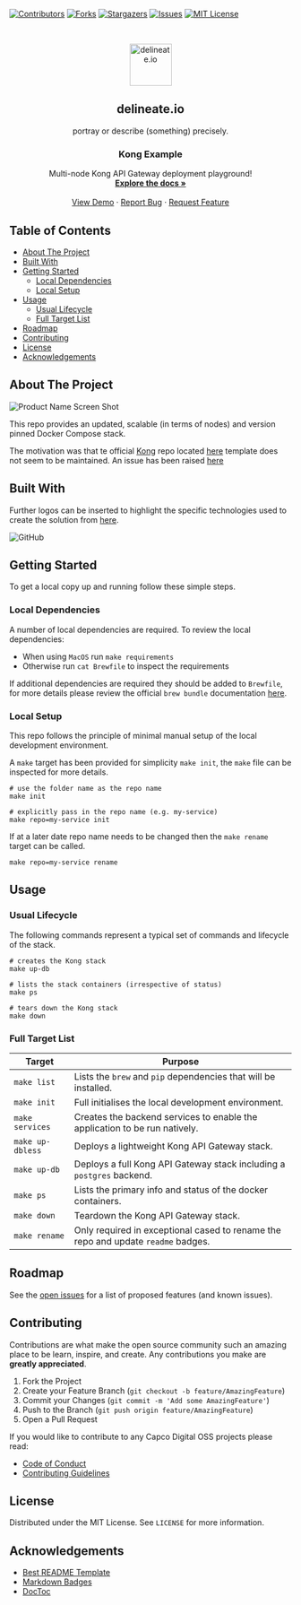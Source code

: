 [![Contributors][contributors-shield]][contributors-url]
[![Forks][forks-shield]][forks-url]
[![Stargazers][stars-shield]][stars-url]
[![Issues][issues-shield]][issues-url]
[![MIT License][license-shield]][license-url]

<!-- PROJECT LOGO -->
<br />
<p align="center">
  <img alt="delineate.io" src="https://github.com/delineateio/.github/blob/master/assets/logo.png?raw=true" height="75" />
  <h2 align="center">delineate.io</h2>
  <p align="center">portray or describe (something) precisely.</p>

  <h3 align="center">Kong Example</h3>

  <p align="center">
    Multi-node Kong API Gateway deployment playground!
    <br />
    <a href="https://github.com/delineateio/kong-example"><strong>Explore the docs »</strong></a>
    <br />
    <br />
    <a href="https://github.com/delineateio/kong-example">View Demo</a>
    ·
    <a href="https://github.com/delineateio/kong-example/issues">Report Bug</a>
    ·
    <a href="https://github.com/delineateio/kong-example/issues">Request Feature</a>
  </p>
</p>

## Table of Contents

<!-- START doctoc generated TOC please keep comment here to allow auto update -->
<!-- DON'T EDIT THIS SECTION, INSTEAD RE-RUN doctoc TO UPDATE -->

- [About The Project](#about-the-project)
- [Built With](#built-with)
- [Getting Started](#getting-started)
  - [Local Dependencies](#local-dependencies)
  - [Local Setup](#local-setup)
- [Usage](#usage)
  - [Usual Lifecycle](#usual-lifecycle)
  - [Full Target List](#full-target-list)
- [Roadmap](#roadmap)
- [Contributing](#contributing)
- [License](#license)
- [Acknowledgements](#acknowledgements)

<!-- END doctoc generated TOC please keep comment here to allow auto update -->

<!-- ABOUT THE PROJECT -->
## About The Project

![Product Name Screen Shot](images/screenshot.png)

This repo provides an updated, scalable (in terms of nodes) and version pinned Docker Compose stack.

The motivation was that te official [Kong](https://docs.konghq.com/) repo located [here](https://github.com/Kong/docker-kong) template does not seem to be maintained.  An issue has been raised [here](https://github.com/Kong/docker-kong/issues/521)

## Built With

Further logos can be inserted to highlight the specific technologies used to create the solution from [here](https://github.com/Ileriayo/markdown-badges).

![GitHub](https://img.shields.io/badge/github-%23121011.svg?style=for-the-badge&logo=github&logoColor=white)

<!-- GETTING STARTED -->
## Getting Started

To get a local copy up and running follow these simple steps.

### Local Dependencies

A number of local dependencies are required.  To review the local dependencies:

* When using `MacOS` run `make requirements`
* Otherwise run `cat Brewfile` to inspect the requirements

If additional dependencies are required they should be added to `Brewfile`, for more details please review the official `brew bundle` documentation [here](https://github.com/Homebrew/homebrew-bundle).

### Local Setup

This repo follows the principle of minimal manual setup of the local development environment.

 A `make` target has been provided for simplicity ```make init```, the `make` file can be inspected for more details.

 ```shell
# use the folder name as the repo name
make init

# explicitly pass in the repo name (e.g. my-service)
make repo=my-service init
 ```

If at a later date repo name needs to be changed then the `make rename` target can be called.

```shell
make repo=my-service rename
```

<!-- USAGE EXAMPLES -->
## Usage

### Usual Lifecycle

The following commands represent a typical set of commands and lifecycle of the stack.

```shell
# creates the Kong stack
make up-db

# lists the stack containers (irrespective of status)
make ps

# tears down the Kong stack
make down
```

### Full Target List

| Target| Purpose |
| --- | ----------- |
| `make list` | Lists the `brew` and `pip` dependencies that will be installed. |
| `make init` | Full initialises the local development environment.|
| `make services` | Creates the backend services to enable the application to be run natively. |
| `make up-dbless` | Deploys a lightweight Kong API Gateway stack. |
| `make up-db` | Deploys a full Kong API Gateway stack including a `postgres` backend. |
| `make ps` | Lists the primary info and status of the docker containers. |
| `make down` | Teardown the Kong API Gateway stack. |
| `make rename` | Only required in exceptional cased to rename the repo and update `readme` badges. |

<!-- ROADMAP -->
## Roadmap

See the [open issues](https://github.com/delineateio/kong-example/issues) for a list of proposed features (and known issues).

<!-- CONTRIBUTING -->
## Contributing

Contributions are what make the open source community such an amazing place to be learn, inspire, and create. Any contributions you make are **greatly appreciated**.

1. Fork the Project
2. Create your Feature Branch (`git checkout -b feature/AmazingFeature`)
3. Commit your Changes (`git commit -m 'Add some AmazingFeature'`)
4. Push to the Branch (`git push origin feature/AmazingFeature`)
5. Open a Pull Request

If you would like to contribute to any Capco Digital OSS projects please read:

* [Code of Conduct](https://github.com/delineateio/.github/blob/master/CODE_OF_CONDUCT.md)
* [Contributing Guidelines](https://github.com/delineateio/.github/blob/master/CONTRIBUTING.md)

<!-- LICENSE -->
## License

Distributed under the MIT License. See `LICENSE` for more information.

<!-- ACKNOWLEDGEMENTS -->
## Acknowledgements

* [Best README Template](https://github.com/othneildrew/Best-README-Template)
* [Markdown Badges](https://github.com/Ileriayo/markdown-badges)
* [DocToc](https://github.com/thlorenz/doctoc)

<!-- MARKDOWN LINKS & IMAGES -->
<!-- https://www.markdownguide.org/basic-syntax/#reference-style-links -->
[contributors-shield]: https://img.shields.io/github/contributors/delineateio/kong-example.svg?style=for-the-badge
[contributors-url]: https://github.com/delineateio/kong-example/graphs/contributors
[forks-shield]: https://img.shields.io/github/forks/delineateio/kong-example.svg?style=for-the-badge
[forks-url]: https://github.com/delineateio/kong-example/network/members
[stars-shield]: https://img.shields.io/github/stars/delineateio/kong-example.svg?style=for-the-badge
[stars-url]: https://github.com/delineateio/kong-example/stargazers
[issues-shield]: https://img.shields.io/github/issues/delineateio/kong-example.svg?style=for-the-badge
[issues-url]: https://github.com/delineateio/kong-example/issues
[license-shield]: https://img.shields.io/github/license/delineateio/kong-example.svg?style=for-the-badge
[license-url]: https://github.com/delineateio/kong-example/blob/master/LICENSE
